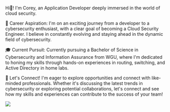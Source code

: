  Hi👋! I'm Corey, an Application Developer deeply immersed in the world of cloud security.
 
🚀 Career Aspiration:
I'm on an exciting journey from a developer to a cybersecurity enthusiast, with a clear goal of becoming a Cloud Security Engineer. I believe in constantly evolving and staying ahead in the dynamic field of cybersecurity.

🎓 Current Pursuit:
Currently pursuing a Bachelor of Science in Cybersecurity and Information Assurance from WGU, where I'm dedicated to honing my skills through hands-on experiences in routing, switching, and Active Directory in home labs.

🤝 Let's Connect!
I'm eager to explore opportunities and connect with like-minded professionals. Whether it's discussing the latest trends in cybersecurity or exploring potential collaborations, let's connect and see how my skills and experiences can contribute to the success of your team!

<a href="mailto:cyb3rjutsu@gmail.com?"><img src="https://img.shields.io/badge/gmail-%23DD0031.svg?&style=for-the-badge&logo=gmail&logoColor=black"/></a>

<!---
Cyb3rJutsu/Cyb3rJutsu is a ✨ special ✨ repository because its `README.md` (this file) appears on your GitHub profile.
You can click the Preview link to take a look at your changes.
--->
